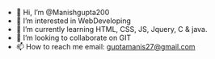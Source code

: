 - 👋 Hi, I’m @Manishgupta200
- 👀 I’m interested in WebDeveloping
- 🌱 I’m currently learning HTML, CSS, JS, Jquery, C & java.
- 💞️ I’m looking to collaborate on GIT
- 📫 How to reach me email: guptamanis27@gmail.com
<!---
Manishgupta200/Manishgupta200 is a ✨ special ✨ repository because its `README.md` (this file) appears on your GitHub profile.
You can click the Preview link to take a look at your changes.
--->
